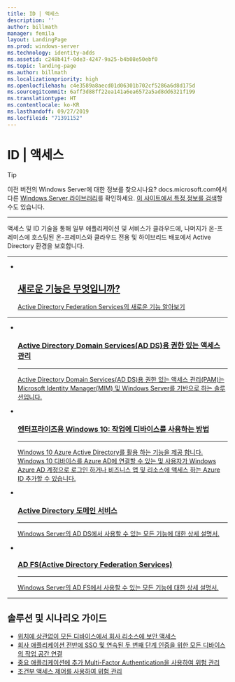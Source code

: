 ```yaml
---
title: ID | 액세스
description: ''
author: billmath
manager: femila
layout: LandingPage
ms.prod: windows-server
ms.technology: identity-adds
ms.assetid: c248b41f-0de3-4247-9a25-b4b08e50ebf0
ms.topic: landing-page
ms.author: billmath
ms.localizationpriority: high
ms.openlocfilehash: c4e3589a8aecd01d06301b702cf5286a6d8d175d
ms.sourcegitcommit: 6aff3d88ff22ea141a6ea6572a5ad8dd6321f199
ms.translationtype: HT
ms.contentlocale: ko-KR
ms.lasthandoff: 09/27/2019
ms.locfileid: "71391152"
---
```

# <a name="identity--access"></a>ID | 액세스

>[!TIP]
> 이전 버전의 Windows Server에 대한 정보를 찾으시나요? docs.microsoft.com에서 다른 [Windows Server 라이브러리](/previous-versions/windows/)를 확인하세요. [이 사이트에서 특정 정보를 검색](https://docs.microsoft.com/search/index?search=Windows+Server&dataSource=previousVersions)할 수도 있습니다.

<hr />

액세스 및 ID 기술을 통해 일부 애플리케이션 및 서비스가 클라우드에, 나머지가 온-프레미스에 호스팅된 온-프레미스와 클라우드 전용 및 하이브리드 배포에서 Active Directory 환경을 보호합니다.

<hr />
<ul class="cardsF panelContent">
<li>
 <a href="ad-fs/overview/whats-new-active-directory-federation-services-windows-server.md">
                            <div class="cardSize">
                                <div class="cardPadding">
                                    <div class="card">
                                        <div class="cardImageOuter">
                                            <div class="cardImage">
                                                <img src="../media/i-whats-new.svg" alt="" />
                                            </div>
                                        </div>
                                        <div class="cardText">
                                            <h2>새로운 기능은 무엇입니까?</h2>
                                            <p>Active Directory Federation Services의 새로운 기능 알아보기</p>
                                        </div>
                                    </div>
                                </div>
                            </div>
                          </a>
                        </li>
</ul>
<hr />
<ul class="cardsI panelContent">
<li>
        <a href="https://technet.microsoft.com/library/dn903243.aspx">
          <div class="cardSize">
            <div class="cardPadding">
                <div class="card">
                    <div class="cardImageOuter">
                        <div class="cardImage">
                            <img src="../media/i-access.svg" alt="" />
                        </div>
                    </div>
                    <div class="cardText">
                        <h3>Active Directory Domain Services(AD DS)용 권한 있는 액세스 관리</h3><hr />
                        <p>Active Directory Domain Services(AD DS)용 권한 있는 액세스 관리(PAM)는 Microsoft Identity Manager(MIM) 및 Windows Server를 기반으로 하는 솔루션입니다.</p>
                    </div>
                </div>
            </div>
        </div>
       </a>
    </li>
<li>
        <a href="https://azure.microsoft.com/documentation/articles/active-directory-azureadjoin-windows10-devices-overview/?rnd=1">
          <div class="cardSize">
            <div class="cardPadding">
                <div class="card">
                    <div class="cardImageOuter">
                        <div class="cardImage">
                            <img src="../media/i-access.svg" alt="" />
                        </div>
                    </div>
                    <div class="cardText">
                        <h3>엔터프라이즈용 Windows 10: 작업에 디바이스를 사용하는 방법</h3><hr />
                        <p>Windows 10 Azure Active Directory를 활용 하는 기능을 제공 합니다. Windows 10 디바이스를 Azure AD에 연결할 수 있는 및 사용자가 Windows Azure AD 계정으로 로그인 하거나 비즈니스 앱 및 리소스에 액세스 하는 Azure ID 추가할 수 있습니다.</p>
                    </div>
                </div>
            </div>
        </div>
       </a>
     </li>
<li>
      <a href="../identity/ad-ds/Active-Directory-Domain-Services.md">
        <div class="cardSize">
            <div class="cardPadding">
                <div class="card">
                    <div class="cardImageOuter">
                        <div class="cardImage">
                            <img src="../media/i-access.svg" alt="" />
                        </div>
                    </div>
                    <div class="cardText">
                        <h3>Active Directory 도메인 서비스</h3><hr />
                        <p>Windows Server의 AD DS에서 사용할 수 있는 모든 기능에 대한 상세 설명서.</p>
                    </div>
                </div>
            </div>
        </div>
       </a>
    </li>
<li>
      <a href="Active-Directory-Federation-Services.md">
        <div class="cardSize">
            <div class="cardPadding">
                <div class="card">
                    <div class="cardImageOuter">
                        <div class="cardImage">
                            <img src="../media/i-access.svg" alt="" />
                        </div>
                    </div>
                    <div class="cardText">
                        <h3>AD FS(Active Directory Federation Services)</h3><hr />
                        <p>Windows Server의 AD FS에서 사용할 수 있는 모든 기능에 대한 상세 설명서.</p>
                    </div>
                </div>
            </div>
        </div>
      </a>
    </li>
</ul>

---

## <a name="solutions-and-scenario-guides"></a>솔루션 및 시나리오 가이드  
* [위치에 상관없이 모든 디바이스에서 회사 리소스에 보안 액세스](https://technet.microsoft.com/library/dn550982.aspx)  
*  [회사 애플리케이션 전반에 SSO 및 연속된 두 번째 단계 인증을 위한 모든 디바이스의 작업 공간 연결](https://technet.microsoft.com/library/dn280945.aspx)  
* [중요 애플리케이션에 추가 Multi-Factor Authentication을 사용하여 위험 관리](https://technet.microsoft.com/library/dn280949.aspx)  
* [조건부 액세스 제어를 사용하여 위험 관리](https://technet.microsoft.com/library/dn280937.aspx)
